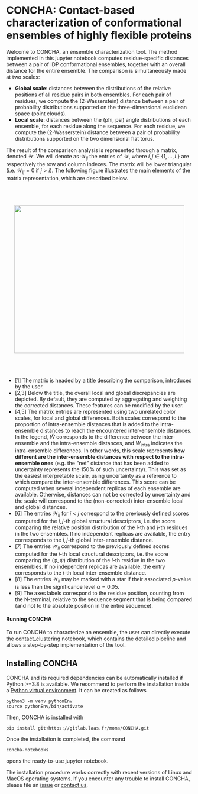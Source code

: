 # CONCHA: Contact-based characterization of conformational ensembles of highly flexible proteins


Welcome to CONCHA, an ensemble characterization tool. The method implemented in this jupyter notebook computes residue-specific distances between a pair of IDP conformational ensembles, together with an overall distance for the entire ensemble. The comparison is simultaneously made at two scales:
* **Global scale**: distances between the distributions of the relative positions of all residue pairs in both ensembles. For each pair of residues, we compute the (2-Wasserstein) distance between a pair of probability distributions supported on the three-dimensional euclidean space (point clouds).
* **Local scale**: distances between the (phi, psi) angle distributions of each ensemble, for each residue along the sequence. For each residue, we compute the (2-Wasserstein) distance between a pair of probability distributions supported on the two dimensional flat torus.

The result of the comparison analysis is represented through a matrix, denoted $`\mathcal{W}`$. We will denote as $`\mathcal{W}_{ij}`$ the entries of $`\mathcal{W}`$, where $`i,j\in\lbrace 1,\ldots,L\rbrace`$ are respectively the row and column indexes. The matrix will be lower triangular (i.e. $`\mathcal{W}_{ij}=0`$ if $`j>i`$). The following figure illustrates the main elements of the matrix representation, which are described below.

<br />
<br />
<br />
<div align="center">
<img src="toymatrix.png"  width="460" height="400">
</div>
<br />
<br />
<br />

- [1] The matrix is headed by a title describing the comparison, introduced by the user. 
- [2,3] Below the title, the overall local and global discrepancies are depicted. By default, they are computed by aggregating and weighting the corrected distances. These features can be modified by the user.
- [4,5] The matrix entries are represented using two unrelated color scales, for local and global differences. Both scales correspond to the proportion of intra-ensemble distances that is added to the intra-ensemble distances to reach the encountered inter-ensemble distances. In the legend, $`\tilde{W}`$ corresponds to the difference between the inter-ensemble and the intra-ensemble distances, and $`W_{\mathrm{intra}}`$ indicates the intra-ensemble differences. In other words, this scale represents **how different are the inter-ensemble distances with respect to the intra-ensemble ones** (e.g. the "net" distance that has been added to uncertainty represents the 150% of such uncertainty). This was set as the easiest interpretable scale, using uncertainty as a reference to which compare the inter-ensemble differences. This score can be computed when several independent replicas of each ensemble are available. Otherwise, distances can not be corrected by uncertainty and the scale will correspond to the (non-corrected) inter-ensemble local and global distances.
- [6] The entries $`\mathcal{W}_{ij}`$ for $`i< j`$ correspond to the previously defined scores computed for the $`i,j`$-th global structural descriptors, i.e. the score comparing the relative position distribution of the $`i`$-th and $`j`$-th residues in the two ensembles. If no independent replicas are available, the entry corresponds to the $`i,j`$-th global inter-ensemble distance.
- [7] The entries $`\mathcal{W}_{ii}`$ correspond to the previously defined scores computed for the $`i`$-th local structural descriptors, i.e. the score comparing the $`(\phi,\psi)`$ distribution of the $`i`$-th residue in the two ensembles. If no independent replicas are available, the entry corresponds to the $`i`$-th local inter-ensemble distance.
- [8] The entries $`\mathcal{W}_{ii}`$ may be marked with a star if their associated $p$-value is less than the significance level $`\alpha=0.05`$.
- [9] The axes labels correspond to the residue position, counting from the N-terminal, relative to the sequence segment that is being compared (and not to the absolute position in the entire sequence).

#### Running CONCHA

To run CONCHA to characterize an ensemble, the user can directly execute the [contact_clustering](contact_clustering.ipynb) notebook, which contains the detailed pipeline and allows a step-by-step implementation of the tool.

## Installing CONCHA

CONCHA and its required dependencies can be automatically installed if Python >=3.8 is available. We recommend to perform the installation inside a [Python virtual environment](https://packaging.python.org/en/latest/guides/installing-using-pip-and-virtual-environments/). It can be created as follows
```
python3 -m venv pythonEnv
source pythonEnv/bin/activate
```
Then, CONCHA is installed with
```
pip install git+https://gitlab.laas.fr/moma/CONCHA.git
```
Once the installation is completed, the command
```
concha-notebooks
```
opens the ready-to-use jupyter notebook.

The installation procedure works correctly with recent versions of Linux and MacOS operating systems. If you encounter any trouble to install CONCHA, please file an [issue](https://gitlab.laas.fr/moma/WASCO/-/issues) or [contact us](mailto:javier.gonzalez-delgado@math.univ-toulouse.fr).
